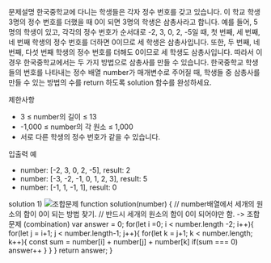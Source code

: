 문제설명
한국중학교에 다니는 학생들은 각자 정수 번호를 갖고 있습니다. 
이 학교 학생 3명의 정수 번호를 더했을 때 0이 되면 3명의 학생은 삼총사라고 합니다. 
예를 들어, 5명의 학생이 있고, 각각의 정수 번호가 순서대로 -2, 3, 0, 2, -5일 때, 첫 번째, 세 번째, 네 번째 학생의 정수 번호를 더하면 0이므로 세 학생은 삼총사입니다. 
또한, 두 번째, 네 번째, 다섯 번째 학생의 정수 번호를 더해도 0이므로 세 학생도 삼총사입니다. 
따라서 이 경우 한국중학교에서는 두 가지 방법으로 삼총사를 만들 수 있습니다.
한국중학교 학생들의 번호를 나타내는 정수 배열 number가 매개변수로 주어질 때, 학생들 중 삼총사를 만들 수 있는 방법의 수를 return 하도록 solution 함수를 완성하세요.

제한사항
- 3 ≤ number의 길이 ≤ 13
- -1,000 ≤ number의 각 원소 ≤ 1,000
- 서로 다른 학생의 정수 번호가 같을 수 있습니다.

입출력 예
- number: [-2, 3, 0, 2, -5], result: 2
- number: [-3, -2, -1, 0, 1, 2, 3], result: 5
- number: [-1, 1, -1, 1], result: 0

solution 1)
![조합문제](https://github.com/Miaash/Algorithm/assets/98681659/0a9b2b37-ebd3-4b79-a076-3b575eced2e5)
function solution(number) {
    // number배열에서 세개의 원소의 합이 0이 되는 방법 찾기.
    // 반드시 세개의 원소의 합이 0이 되어야만 함. -> 조합 문제 (combination)
    var answer = 0;
    for(let i =0; i < number.length -2; i++){
        for(let j = i+1; j < number.length-1; j++){
            for(let k = j+1; k < number.length; k++){
                  const sum = number[i] + number[j] + number[k]
                if(sum === 0) answer++
            }
        }
    }
    return answer;
}
